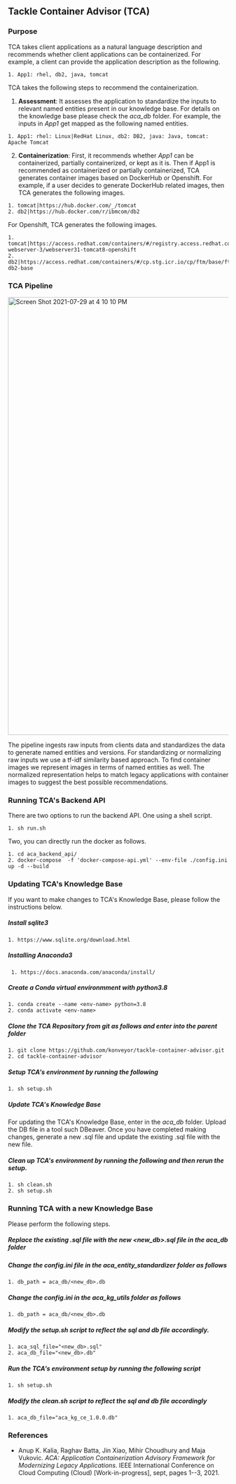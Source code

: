 ## Tackle Container Advisor (TCA)
### Purpose

TCA takes client applications as a natural language description and recommends whether client applications can be containerized. For example, a client can provide the application description as the following. 

```
1. App1: rhel, db2, java, tomcat
```


TCA takes the following steps to recommend the containerization. 

1. **Assessment**: It assesses the application to standardize the inputs to relevant named entities present in our knowledge base. For details on the knowledge base please check the *aca_db* folder. For example, the inputs in *App1* get mapped as the following named entities.

```	
1. App1: rhel: Linux|RedHat Linux, db2: DB2, java: Java, tomcat: Apache Tomcat
```

2. **Containerization**: First, it recommends whether *App1* can be containerized, partially containerized, or kept as it is. Then if App1 is recommended as containerized or partially containerized, TCA generates container images based on DockerHub or Openshift. For example, if a user decides to generate DockerHub related images, then TCA generates the following images.

```
1. tomcat|https://hub.docker.com/_/tomcat
2. db2|https://hub.docker.com/r/ibmcom/db2
```

For Openshift, TCA generates the following images.

	1. tomcat|https://access.redhat.com/containers/#/registry.access.redhat.com/jboss-webserver-3/webserver31-tomcat8-openshift
	2. db2|https://access.redhat.com/containers/#/cp.stg.icr.io/cp/ftm/base/ftm-db2-base

### TCA Pipeline

<img width="1000" alt="Screen Shot 2021-07-29 at 4 10 10 PM" src="https://user-images.githubusercontent.com/8302569/127559151-bc9f3176-fcc4-4032-a0b7-ba1a29212b5b.png">

The pipeline ingests raw inputs from clients data and standardizes the data to generate named entities and versions. For standardizing or normalizing raw inputs we use a tf-idf similarity based approach. To find container images we represent images in terms of named entities as well. The normalized representation helps to match legacy applications with container images to suggest the best possible recommendations.

### Running TCA's Backend API

There are two options to run the backend API. One using a shell script.

	1. sh run.sh
	
Two, you can directly run the docker as follows.

	1. cd aca_backend_api/
	2. docker-compose  -f 'docker-compose-api.yml' --env-file ./config.ini up -d --build

### Updating TCA's Knowledge Base

If you want to make changes to TCA's Knowledge Base, please follow the instructions below.

##### Install sqlite3

	1. https://www.sqlite.org/download.html

##### Installing Anaconda3 

	 1. https://docs.anaconda.com/anaconda/install/

##### Create a Conda virtual environmment with python3.8

	1. conda create --name <env-name> python=3.8
	2. conda activate <env-name>

##### Clone the TCA Repository from git as follows and enter into the parent folder

	1. git clone https://github.com/konveyor/tackle-container-advisor.git
	2. cd tackle-container-advisor

##### Setup TCA's environment by running the following

	1. sh setup.sh

##### Update TCA's Knowledge Base

For updating the TCA's Knowledge Base, enter in the *aca_db* folder. Upload the DB file in a tool such DBeaver. Once you have completed making changes, generate a new .sql file and update the existing .sql file with the new file.

##### Clean up TCA's environment by running the following and then rerun the setup.

	1. sh clean.sh
	2. sh setup.sh


### Running TCA with a new Knowledge Base

Please perform the following steps.

##### Replace the existing .sql file with the new <new_db>.sql file in the aca_db folder 

##### Change the *config.ini* file in the aca_entity_standardizer folder as follows

    1. db_path = aca_db/<new_db>.db

##### Change the *config.ini*  in the aca_kg_utils folder as follows

    1. db_path = aca_db/<new_db>.db

##### Modify the *setup.sh* script to reflect the sql and db file accordingly.

	1. aca_sql_file="<new_db>.sql"
	2. aca_db_file="<new_db>.db"


##### Run the TCA's environment setup by running the following script

	1. sh setup.sh
    
##### Modify the *clean.sh* script to reflect the sql and db file accordingly

	1. aca_db_file="aca_kg_ce_1.0.0.db"

### References

* Anup K. Kalia, Raghav Batta, Jin Xiao, Mihir Choudhury and Maja Vukovic. *ACA: Application Containerization Advisory Framework for Modernizing Legacy Applications*.  IEEE International Conference on Cloud Computing (Cloud) [Work-in-progress], sept, pages 1--3, 2021.
